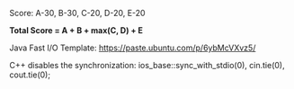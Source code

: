 Score: A-30, B-30, C-20, D-20, E-20

**Total Score = A + B + max(C, D) + E**

Java Fast I/O Template: https://paste.ubuntu.com/p/6ybMcVXvz5/

C++ disables the synchronization: ios_base::sync_with_stdio(0), cin.tie(0), cout.tie(0);